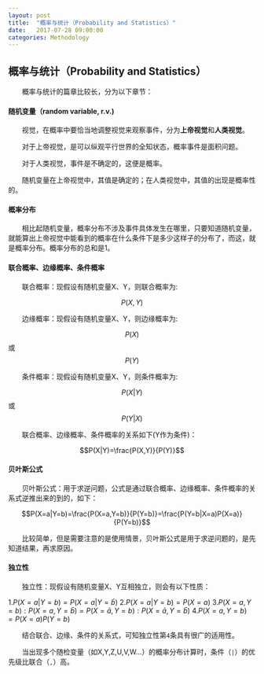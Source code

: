 ```yaml
---
layout: post
title:  "概率与统计（Probability and Statistics）"
date:   2017-07-28 09:00:00
categories: Methodology
---
```

## **概率与统计（Probability and Statistics）**

&emsp;&emsp;概率与统计的篇章比较长，分为以下章节：

#### **随机变量（random variable, r.v.)**

&emsp;&emsp;视觉，在概率中要恰当地调整视觉来观察事件，分为**上帝视觉**和**人类视觉**。

&emsp;&emsp;对于上帝视觉，是可以纵观平行世界的全知状态，概率事件是面积问题。

&emsp;&emsp;对于人类视觉，事件是不确定的，这便是概率。

&emsp;&emsp;随机变量在上帝视觉中，其值是确定的；在人类视觉中，其值的出现是概率性的。

#### **概率分布**

&emsp;&emsp;相比起随机变量，概率分布不涉及事件具体发生在哪里，只要知道随机变量，就能算出上帝视觉中能看到的概率在什么条件下是多少这样子的分布了，而这，就是概率分布。概率分布的总和是1。

#### **联合概率、边缘概率、条件概率**

&emsp;&emsp;联合概率：现假设有随机变量X、Y，则联合概率为:

$$P(X,Y)$$

&emsp;&emsp;边缘概率：现假设有随机变量X、Y，则边缘概率为:

$$P(X)$$
或
$$P(Y)$$

&emsp;&emsp;条件概率：现假设有随机变量X、Y，则条件概率为:

$$P(X|Y)$$
或
$$P(Y|X)$$

&emsp;&emsp;联合概率、边缘概率、条件概率的关系如下(Y作为条件)：

$$P(X|Y)=\frac{P(X,Y)}{P(Y)}$$

#### **贝叶斯公式**

&emsp;&emsp;贝叶斯公式：用于求逆问题，公式是通过联合概率、边缘概率、条件概率的关系式逆推出来的到的，如下：

$$P(X=a|Y=b)=\frac{P(X=a,Y=b)}{P(Y=b)}=\frac{P(Y=b|X=a)P(X=a)}{P(Y=b)}$$

&emsp;&emsp;比较简单，但是需要注意的是使用情景，贝叶斯公式是用于求逆问题的，是先知道结果，再求原因。

#### **独立性**

&emsp;&emsp;独立性：现假设有随机变量X、Y互相独立，则会有以下性质：

1.$P(X=a|Y=b)=P(X=a|Y=\bar{b})$
2.$P(X=a|Y=b)=P(X=a)$
3.$P(X=a,Y=b):P(X=a,Y=\bar{b})=P(X=\bar{a},Y=b):P(X=\bar{a},Y=\bar{b})$
4.$P(X=a,Y=b)=P(X=a)P(Y=b)$

&emsp;&emsp;结合联合、边缘、条件的关系式，可知独立性第`4`条具有很广的适用性。

&emsp;&emsp;当出现多个随检变量（如X,Y,Z,U,V,W...）的概率分布计算时，条件（`|`）的优先级比联合（`,`）高。





